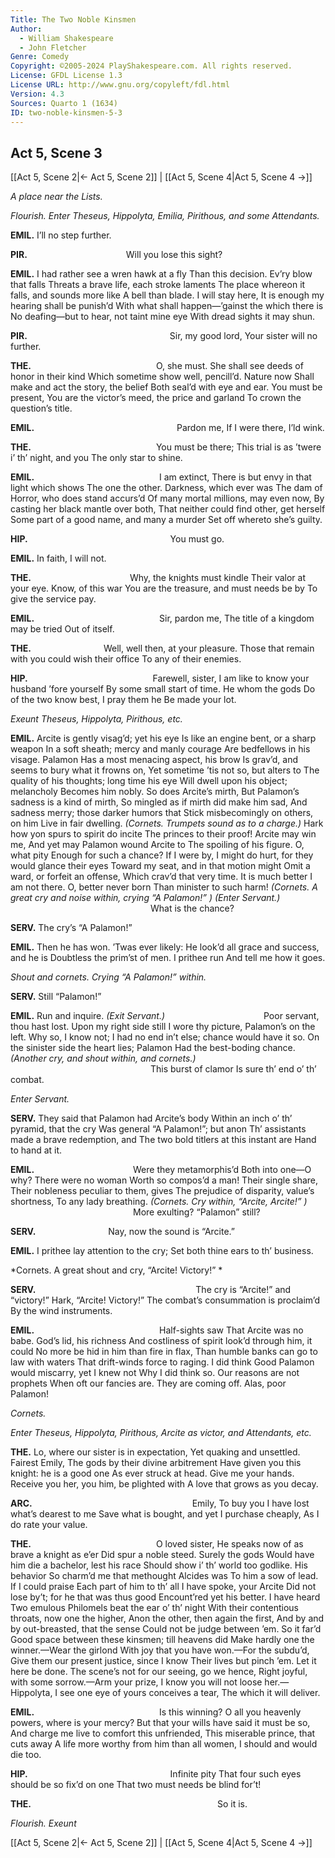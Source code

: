 ```yaml
---
Title: The Two Noble Kinsmen
Author: 
  - William Shakespeare
  - John Fletcher
Genre: Comedy
Copyright: ©2005-2024 PlayShakespeare.com. All rights reserved.
License: GFDL License 1.3
License URL: http://www.gnu.org/copyleft/fdl.html
Version: 4.3
Sources: Quarto 1 (1634)
ID: two-noble-kinsmen-5-3
---
```


## Act 5, Scene 3
[[Act 5, Scene 2|← Act 5, Scene 2]] | [[Act 5, Scene 4|Act 5, Scene 4 →]]

*A place near the Lists.*

*Flourish. Enter Theseus, Hippolyta, Emilia, Pirithous, and some Attendants.*

**EMIL.**
I’ll no step further.

**PIR.**
           Will you lose this sight?

**EMIL.**
I had rather see a wren hawk at a fly
Than this decision. Ev’ry blow that falls
Threats a brave life, each stroke laments
The place whereon it falls, and sounds more like
A bell than blade. I will stay here,
It is enough my hearing shall be punish’d
With what shall happen—’gainst the which there is
No deafing—but to hear, not taint mine eye
With dread sights it may shun.

**PIR.**
                Sir, my good lord,
Your sister will no further.

**THE.**
              O, she must.
She shall see deeds of honor in their kind
Which sometime show well, pencill’d. Nature now
Shall make and act the story, the belief
Both seal’d with eye and ear. You must be present,
You are the victor’s meed, the price and garland
To crown the question’s title.

**EMIL.**
                Pardon me,
If I were there, I’ld wink.

**THE.**
              You must be there;
This trial is as ’twere i’ th’ night, and you
The only star to shine.

**EMIL.**
              I am extinct,
There is but envy in that light which shows
The one the other. Darkness, which ever was
The dam of Horror, who does stand accurs’d
Of many mortal millions, may even now,
By casting her black mantle over both,
That neither could find other, get herself
Some part of a good name, and many a murder
Set off whereto she’s guilty.

**HIP.**
                You must go.

**EMIL.**
In faith, I will not.

**THE.**
           Why, the knights must kindle
Their valor at your eye. Know, of this war
You are the treasure, and must needs be by
To give the service pay.

**EMIL.**
              Sir, pardon me,
The title of a kingdom may be tried
Out of itself.

**THE.**
        Well, well then, at your pleasure.
Those that remain with you could wish their office
To any of their enemies.

**HIP.**
              Farewell, sister,
I am like to know your husband ’fore yourself
By some small start of time. He whom the gods
Do of the two know best, I pray them he
Be made your lot.

*Exeunt Theseus, Hippolyta, Pirithous, etc.*

**EMIL.**
Arcite is gently visag’d; yet his eye
Is like an engine bent, or a sharp weapon
In a soft sheath; mercy and manly courage
Are bedfellows in his visage. Palamon
Has a most menacing aspect, his brow
Is grav’d, and seems to bury what it frowns on,
Yet sometime ’tis not so, but alters to
The quality of his thoughts; long time his eye
Will dwell upon his object; melancholy
Becomes him nobly. So does Arcite’s mirth,
But Palamon’s sadness is a kind of mirth,
So mingled as if mirth did make him sad,
And sadness merry; those darker humors that
Stick misbecomingly on others, on him
Live in fair dwelling.
*(Cornets. Trumpets sound as to a charge.)*
Hark how yon spurs to spirit do incite
The princes to their proof! Arcite may win me,
And yet may Palamon wound Arcite to
The spoiling of his figure. O, what pity
Enough for such a chance? If I were by,
I might do hurt, for they would glance their eyes
Toward my seat, and in that motion might
Omit a ward, or forfeit an offense,
Which crav’d that very time. It is much better
I am not there. O, better never born
Than minister to such harm!
*(Cornets. A great cry and noise within, crying “A Palamon!” )*
*(Enter Servant.)*
                What is the chance?

**SERV.**
The cry’s “A Palamon!”

**EMIL.**
Then he has won. ’Twas ever likely:
He look’d all grace and success, and he is
Doubtless the prim’st of men. I prithee run
And tell me how it goes.

*Shout and cornets. Crying “A Palamon!” within.*

**SERV.**
Still “Palamon!”

**EMIL.**
Run and inquire.
*(Exit Servant.)*
           Poor servant, thou hast lost.
Upon my right side still I wore thy picture,
Palamon’s on the left. Why so, I know not;
I had no end in’t else; chance would have it so.
On the sinister side the heart lies; Palamon
Had the best-boding chance.
*(Another cry, and shout within, and cornets.)*
                This burst of clamor
Is sure th’ end o’ th’ combat.

*Enter Servant.*

**SERV.**
They said that Palamon had Arcite’s body
Within an inch o’ th’ pyramid, that the cry
Was general “A Palamon!”; but anon
Th’ assistants made a brave redemption, and
The two bold titlers at this instant are
Hand to hand at it.

**EMIL.**
           Were they metamorphis’d
Both into one—O why? There were no woman
Worth so compos’d a man! Their single share,
Their nobleness peculiar to them, gives
The prejudice of disparity, value’s shortness,
To any lady breathing.
*(Cornets. Cry within, “Arcite, Arcite!” )*
              More exulting?
“Palamon” still?

**SERV.**
        Nay, now the sound is “Arcite.”

**EMIL.**
I prithee lay attention to the cry;
Set both thine ears to th’ business.

*Cornets. A great shout and cry, “Arcite! Victory!” *

**SERV.**
                  The cry is
“Arcite!” and “victory!” Hark, “Arcite! Victory!”
The combat’s consummation is proclaim’d
By the wind instruments.

**EMIL.**
              Half-sights saw
That Arcite was no babe. God’s lid, his richness
And costliness of spirit look’d through him, it could
No more be hid in him than fire in flax,
Than humble banks can go to law with waters
That drift-winds force to raging. I did think
Good Palamon would miscarry, yet I knew not
Why I did think so. Our reasons are not prophets
When oft our fancies are. They are coming off.
Alas, poor Palamon!

*Cornets.*

*Enter Theseus, Hippolyta, Pirithous, Arcite as victor, and Attendants, etc.*

**THE.**
Lo, where our sister is in expectation,
Yet quaking and unsettled. Fairest Emily,
The gods by their divine arbitrement
Have given you this knight: he is a good one
As ever struck at head. Give me your hands.
Receive you her, you him, be plighted with
A love that grows as you decay.

**ARC.**
                  Emily,
To buy you I have lost what’s dearest to me
Save what is bought, and yet I purchase cheaply,
As I do rate your value.

**THE.**
              O loved sister,
He speaks now of as brave a knight as e’er
Did spur a noble steed. Surely the gods
Would have him die a bachelor, lest his race
Should show i’ th’ world too godlike. His behavior
So charm’d me that methought Alcides was
To him a sow of lead. If I could praise
Each part of him to th’ all I have spoke, your Arcite
Did not lose by’t; for he that was thus good
Encount’red yet his better. I have heard
Two emulous Philomels beat the ear o’ th’ night
With their contentious throats, now one the higher,
Anon the other, then again the first,
And by and by out-breasted, that the sense
Could not be judge between ’em. So it far’d
Good space between these kinsmen; till heavens did
Make hardly one the winner.—Wear the girlond
With joy that you have won.—For the subdu’d,
Give them our present justice, since I know
Their lives but pinch ’em. Let it here be done.
The scene’s not for our seeing, go we hence,
Right joyful, with some sorrow.—Arm your prize,
I know you will not loose her.—Hippolyta,
I see one eye of yours conceives a tear,
The which it will deliver.

**EMIL.**
              Is this winning?
O all you heavenly powers, where is your mercy?
But that your wills have said it must be so,
And charge me live to comfort this unfriended,
This miserable prince, that cuts away
A life more worthy from him than all women,
I should and would die too.

**HIP.**
                Infinite pity
That four such eyes should be so fix’d on one
That two must needs be blind for’t!

**THE.**
                     So it is.

*Flourish. Exeunt*

[[Act 5, Scene 2|← Act 5, Scene 2]] | [[Act 5, Scene 4|Act 5, Scene 4 →]]